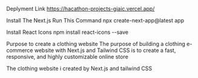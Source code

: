 Deplyment Link
https://hacathon-projects-giaic.vercel.app/

Install The Next.js Run This Command
npx create-next-app@latest app

Install React Icons 
npm install react-icons --save

Purpose to create a clothing website
The purpose of building a clothing e-commerce website with Next.js and Tailwind CSS is to create a fast, responsive, and highly customizable online store

The clothing website i created by Next.js and tailwind CSS
